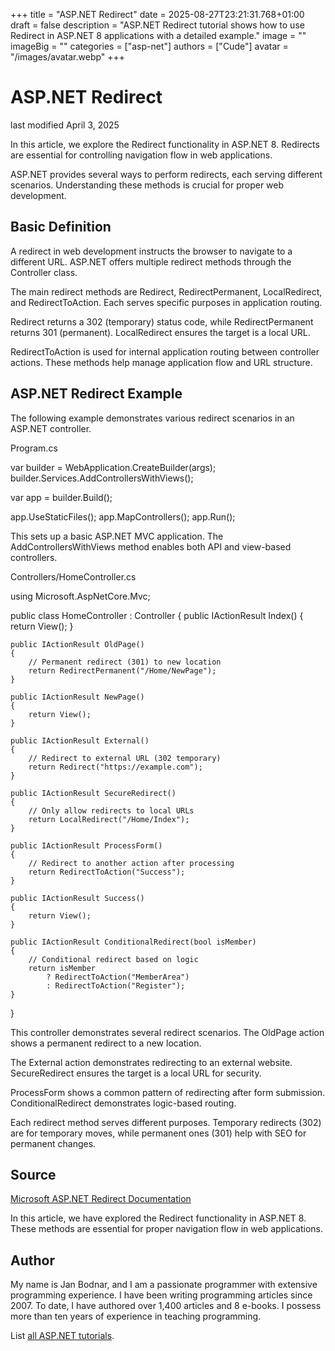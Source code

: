 +++
title = "ASP.NET Redirect"
date = 2025-08-27T23:21:31.768+01:00
draft = false
description = "ASP.NET Redirect tutorial shows how to use
Redirect in ASP.NET 8 applications with a detailed example."
image = ""
imageBig = ""
categories = ["asp-net"]
authors = ["Cude"]
avatar = "/images/avatar.webp"
+++

# ASP.NET Redirect

last modified April 3, 2025

In this article, we explore the Redirect functionality in ASP.NET 8. Redirects
are essential for controlling navigation flow in web applications.

ASP.NET provides several ways to perform redirects, each serving different
scenarios. Understanding these methods is crucial for proper web development.

## Basic Definition

A redirect in web development instructs the browser to navigate to a different
URL. ASP.NET offers multiple redirect methods through the Controller class.

The main redirect methods are Redirect, RedirectPermanent, LocalRedirect,
and RedirectToAction. Each serves specific purposes in application routing.

Redirect returns a 302 (temporary) status code, while RedirectPermanent
returns 301 (permanent). LocalRedirect ensures the target is a local URL.

RedirectToAction is used for internal application routing between controller
actions. These methods help manage application flow and URL structure.

## ASP.NET Redirect Example

The following example demonstrates various redirect scenarios in an ASP.NET
controller.

Program.cs
  

var builder = WebApplication.CreateBuilder(args);
builder.Services.AddControllersWithViews();

var app = builder.Build();

app.UseStaticFiles();
app.MapControllers();
app.Run();

This sets up a basic ASP.NET MVC application. The AddControllersWithViews
method enables both API and view-based controllers.

Controllers/HomeController.cs
  

using Microsoft.AspNetCore.Mvc;

public class HomeController : Controller
{
    public IActionResult Index()
    {
        return View();
    }

    public IActionResult OldPage()
    {
        // Permanent redirect (301) to new location
        return RedirectPermanent("/Home/NewPage");
    }

    public IActionResult NewPage()
    {
        return View();
    }

    public IActionResult External()
    {
        // Redirect to external URL (302 temporary)
        return Redirect("https://example.com");
    }

    public IActionResult SecureRedirect()
    {
        // Only allow redirects to local URLs
        return LocalRedirect("/Home/Index");
    }

    public IActionResult ProcessForm()
    {
        // Redirect to another action after processing
        return RedirectToAction("Success");
    }

    public IActionResult Success()
    {
        return View();
    }

    public IActionResult ConditionalRedirect(bool isMember)
    {
        // Conditional redirect based on logic
        return isMember 
            ? RedirectToAction("MemberArea") 
            : RedirectToAction("Register");
    }
}

This controller demonstrates several redirect scenarios. The OldPage
action shows a permanent redirect to a new location.

The External action demonstrates redirecting to an external website.
SecureRedirect ensures the target is a local URL for security.

ProcessForm shows a common pattern of redirecting after form
submission. ConditionalRedirect demonstrates logic-based routing.

Each redirect method serves different purposes. Temporary redirects (302) are
for temporary moves, while permanent ones (301) help with SEO for permanent
changes.

## Source

[Microsoft ASP.NET Redirect Documentation](https://learn.microsoft.com/en-us/aspnet/core/mvc/controllers/redirects?view=aspnetcore-8.0)

In this article, we have explored the Redirect functionality in ASP.NET 8. These
methods are essential for proper navigation flow in web applications.

## Author

My name is Jan Bodnar, and I am a passionate programmer with extensive
programming experience. I have been writing programming articles since 2007.
To date, I have authored over 1,400 articles and 8 e-books. I possess more
than ten years of experience in teaching programming.

List [all ASP.NET tutorials](/all/#asp-net).